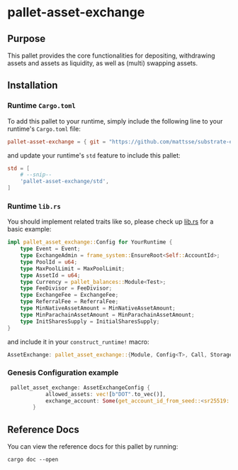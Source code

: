 # pallet-asset-exchange

## Purpose

This pallet provides the core functionalities for depositing, withdrawing assets and assets as liquidity, as well as (multi) swapping assets.

## Installation

### Runtime `Cargo.toml`

To add this pallet to your runtime, simply include the following line to your runtime's `Cargo.toml` file:

```TOML
pallet-asset-exchange = { git = "https://github.com/mattsse/substrate-exchange-xcmp", default-features = false }
```

and update your runtime's `std` feature to include this pallet:

```TOML
std = [
    # --snip--
    'pallet-asset-exchange/std',
]
```

### Runtime `lib.rs`

You should implement related traits like so, please check up [lib.rs](https://github.com/mattsse/substrate-exchange-xcmp/blob/master/pallets/asset-exchange/src/mock.rs#L67) for a basic example:

```rust
impl pallet_asset_exchange::Config for YourRuntime {
    type Event = Event;
    type ExchangeAdmin = frame_system::EnsureRoot<Self::AccountId>;
    type PoolId = u64;
    type MaxPoolLimit = MaxPoolLimit;
    type AssetId = u64;
    type Currency = pallet_balances::Module<Test>;
    type FeeDivisor = FeeDivisor;
    type ExchangeFee = ExchangeFee;
    type ReferralFee = ReferralFee;
    type MinNativeAssetAmount = MinNativeAssetAmount;
    type MinParachainAssetAmount = MinParachainAssetAmount;
    type InitSharesSupply = InitialSharesSupply;
}
```

and include it in your `construct_runtime!` macro:

```rust
AssetExchange: pallet_asset_exchange::{Module, Config<T>, Call, Storage, Event<T>},
```

### Genesis Configuration example
```rust
 pallet_asset_exchange: AssetExchangeConfig {
            allowed_assets: vec![b"DOT".to_vec()],
            exchange_account: Some(get_account_id_from_seed::<sr25519::Public>("Alice")),
        }
```
## Reference Docs

You can view the reference docs for this pallet by running:

```
cargo doc --open
```